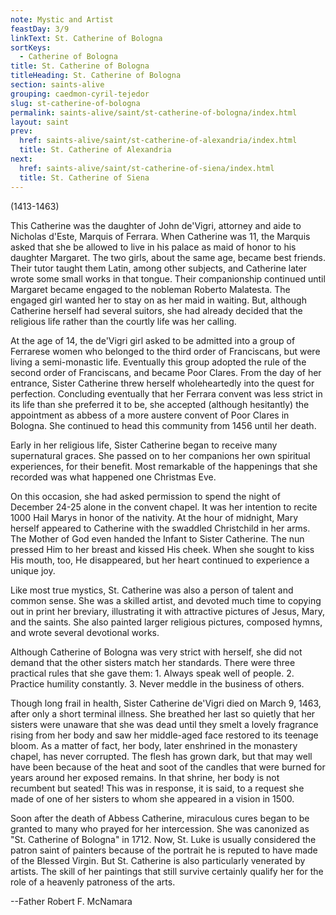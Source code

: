 ```yaml
---
note: Mystic and Artist
feastDay: 3/9
linkText: St. Catherine of Bologna
sortKeys:
  - Catherine of Bologna
title: St. Catherine of Bologna
titleHeading: St. Catherine of Bologna
section: saints-alive
grouping: caedmon-cyril-tejedor
slug: st-catherine-of-bologna
permalink: saints-alive/saint/st-catherine-of-bologna/index.html
layout: saint
prev:
  href: saints-alive/saint/st-catherine-of-alexandria/index.html
  title: St. Catherine of Alexandria
next:
  href: saints-alive/saint/st-catherine-of-siena/index.html
  title: St. Catherine of Siena
---
```

(1413-1463)

This Catherine was the daughter of John de'Vigri, attorney and aide to Nicholas d'Este, Marquis of Ferrara. When Catherine was 11, the Marquis asked that she be allowed to live in his palace as maid of honor to his daughter Margaret. The two girls, about the same age, became best friends. Their tutor taught them Latin, among other subjects, and Catherine later wrote some small works in that tongue. Their companionship continued until Margaret became engaged to the nobleman Roberto Malatesta. The engaged girl wanted her to stay on as her maid in waiting. But, although Catherine herself had several suitors, she had already decided that the religious life rather than the courtly life was her calling.

At the age of 14, the de'Vigri girl asked to be admitted into a group of Ferrarese women who belonged to the third order of Franciscans, but were living a semi-monastic life. Eventually this group adopted the rule of the second order of Franciscans, and became Poor Clares. From the day of her entrance, Sister Catherine threw herself wholeheartedly into the quest for perfection. Concluding eventually that her Ferrara convent was less strict in its life than she preferred it to be, she accepted (although hesitantly) the appointment as abbess of a more austere convent of Poor Clares in Bologna. She continued to head this community from 1456 until her death.

Early in her religious life, Sister Catherine began to receive many supernatural graces. She passed on to her companions her own spiritual experiences, for their benefit. Most remarkable of the happenings that she recorded was what happened one Christmas Eve.

On this occasion, she had asked permission to spend the night of December 24-25 alone in the convent chapel. It was her intention to recite 1000 Hail Marys in honor of the nativity. At the hour of midnight, Mary herself appeared to Catherine with the swaddled Christchild in her arms. The Mother of God even handed the Infant to Sister Catherine. The nun pressed Him to her breast and kissed His cheek. When she sought to kiss His mouth, too, He disappeared, but her heart continued to experience a unique joy.

Like most true mystics, St. Catherine was also a person of talent and common sense. She was a skilled artist, and devoted much time to copying out in print her breviary, illustrating it with attractive pictures of Jesus, Mary, and the saints. She also painted larger religious pictures, composed hymns, and wrote several devotional works.

Although Catherine of Bologna was very strict with herself, she did not demand that the other sisters match her standards. There were three practical rules that she gave them: 1. Always speak well of people. 2. Practice humility constantly. 3. Never meddle in the business of others.

Though long frail in health, Sister Catherine de'Vigri died on March 9, 1463, after only a short terminal illness. She breathed her last so quietly that her sisters were unaware that she was dead until they smelt a lovely fragrance rising from her body and saw her middle-aged face restored to its teenage bloom. As a matter of fact, her body, later enshrined in the monastery chapel, has never corrupted. The flesh has grown dark, but that may well have been because of the heat and soot of the candles that were burned for years around her exposed remains. In that shrine, her body is not recumbent but seated! This was in response, it is said, to a request she made of one of her sisters to whom she appeared in a vision in 1500.

Soon after the death of Abbess Catherine, miraculous cures began to be granted to many who prayed for her intercession. She was canonized as "St. Catherine of Bologna" in 1712. Now, St. Luke is usually considered the patron saint of painters because of the portrait he is reputed to have made of the Blessed Virgin. But St. Catherine is also particularly venerated by artists. The skill of her paintings that still survive certainly qualify her for the role of a heavenly patroness of the arts.

\--Father Robert F. McNamara